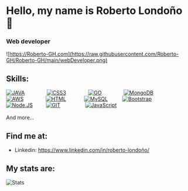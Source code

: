 

# Hello, my name is Roberto Londoño 👋

### Web developer
![https://Roberto-GH.com](https://raw.githubusercontent.com/Roberto-GH/Roberto-GH/main/webDeveloper.png)

## Skills:
[![JAVA](https://img.shields.io/badge/JAVA-E34F26?style=for-the-badge&logo=java&logoColor=blue&labelColor=ffffff)]()&emsp;&emsp;&emsp;&emsp;
[![CSS3](https://img.shields.io/badge/CSS3-1572B6?style=for-the-badge&logo=css3&logoColor=white&labelColor=101010)]()&emsp;&emsp;&emsp;&emsp;
[![GO](https://img.shields.io/badge/GO-1890FF?style=for-the-badge&logo=go&logoColor=blue&labelColor=ffffff)]()&emsp;&emsp;&emsp;&emsp;
[![MongoDB](https://img.shields.io/badge/MongoDB-47A248?style=for-the-badge&logo=mongodb&logoColor=green&labelColor=101010)]()&emsp;&emsp;&emsp;&emsp;
</br>
[![AWS](https://img.shields.io/badge/AWS-232F3E?style=for-the-badge&logo=amazon-aws&logoColor=black&labelColor=ffffff)]()&emsp;&emsp;&emsp;&emsp;
[![HTML](https://img.shields.io/badge/HTML5-E34F26?style=for-the-badge&logo=html5&logoColor=white&labelColor=101010)]()&emsp;&emsp;&emsp;&nbsp;
[![MySQL](https://img.shields.io/badge/MySQL-4479A1?style=for-the-badge&logo=mysql&logoColor=gray&labelColor=ffffff)]()&emsp;&emsp;&nbsp;&nbsp;
[![Bootstrap](https://img.shields.io/badge/Bootstrap-563D7C?style=for-the-badge&logo=bootstrap&logoColor=white&labelColor=101010)]()&emsp;&emsp;&emsp;&emsp;
</br>
[![Node.JS](https://img.shields.io/badge/Node.JS-339933?style=for-the-badge&logo=node.js&logoColor=green&labelColor=ffffff)]()&emsp;&emsp;&nbsp;
[![GIT](https://img.shields.io/badge/Git-F05032?style=for-the-badge&logo=git&logoColor=white&labelColor=101010)]()&emsp;&emsp;&emsp;&emsp;&nbsp;&nbsp;
[![JavaScript](https://img.shields.io/badge/JavaScript-323330?style=for-the-badge&logo=javascript&logoColor=yellow&labelColor=ffffff)]()&emsp;&emsp;&emsp;&emsp;
</br>
</br>
And more...

## Find me at: 
* Linkedin: https://www.linkedin.com/in/roberto-londoño/

## My stats are: 
![Stats](https://github-readme-stats.vercel.app/api?username=Roberto-GH)
